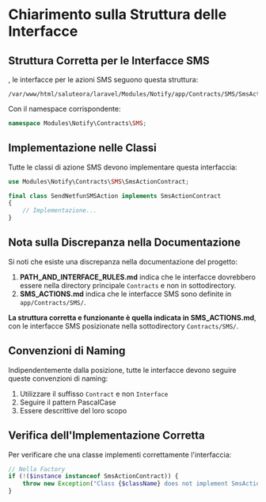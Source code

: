 # Chiarimento sulla Struttura delle Interfacce 

## Struttura Corretta per le Interfacce SMS

, le interfacce per le azioni SMS seguono questa struttura:

```
/var/www/html/saluteora/laravel/Modules/Notify/app/Contracts/SMS/SmsActionContract.php
```

Con il namespace corrispondente:

```php
namespace Modules\Notify\Contracts\SMS;
```

## Implementazione nelle Classi

Tutte le classi di azione SMS devono implementare questa interfaccia:

```php
use Modules\Notify\Contracts\SMS\SmsActionContract;

final class SendNetfunSMSAction implements SmsActionContract
{
    // Implementazione...
}
```

## Nota sulla Discrepanza nella Documentazione

Si noti che esiste una discrepanza nella documentazione del progetto:

1. **PATH_AND_INTERFACE_RULES.md** indica che le interfacce dovrebbero essere nella directory principale `Contracts` e non in sottodirectory.
2. **SMS_ACTIONS.md** indica che le interfacce SMS sono definite in `app/Contracts/SMS/`.

**La struttura corretta e funzionante è quella indicata in SMS_ACTIONS.md**, con le interfacce SMS posizionate nella sottodirectory `Contracts/SMS/`.

## Convenzioni di Naming

Indipendentemente dalla posizione, tutte le interfacce  devono seguire queste convenzioni di naming:

1. Utilizzare il suffisso `Contract` e non `Interface`
2. Seguire il pattern PascalCase
3. Essere descrittive del loro scopo

## Verifica dell'Implementazione Corretta

Per verificare che una classe implementi correttamente l'interfaccia:

```php
// Nella Factory
if (!($instance instanceof SmsActionContract)) {
    throw new Exception("Class {$className} does not implement SmsActionContract.");
}
```
